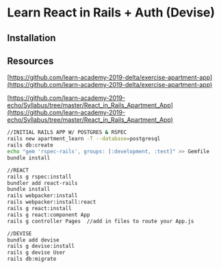 # Learn React in Rails + Auth (Devise)

## Installation

## Resources

[https://github.com/learn-academy-2019-delta/exercise-apartment-app](https://github.com/learn-academy-2019-delta/exercise-apartment-app)


[https://github.com/learn-academy-2019-echo/Syllabus/tree/master/React_in_Rails_Apartment_App](https://github.com/learn-academy-2019-echo/Syllabus/tree/master/React_in_Rails_Apartment_App)

```sh
//INITIAL RAILS APP W/ POSTGRES & RSPEC
rails new apartment_learn -T --database=postgresql
rails db:create
echo "gem 'rspec-rails', groups: [:development, :test]" >> Gemfile
bundle install

//REACT
rails g rspec:install
bundler add react-rails
bundle install
rails webpacker:install
rails webpacker:install:react
rails g react:install
rails g react:component App
rails g controller Pages  //add in files to route your App.js

//DEVISE
bundle add devise
rails g devise:install
rails g devise User
rails db:migrate
```

